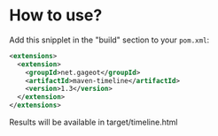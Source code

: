 # How to use?

Add this snipplet in the "build" section to your `pom.xml`:

```xml
<extensions>
  <extension>
    <groupId>net.gageot</groupId>
    <artifactId>maven-timeline</artifactId>
    <version>1.3</version>
  </extension>
</extensions>
```

Results will be available in target/timeline.html
